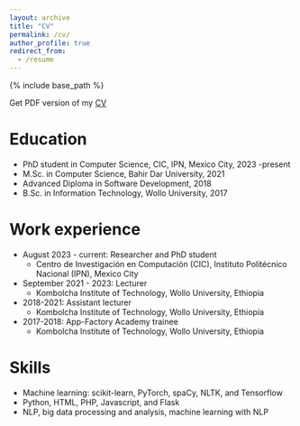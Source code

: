 ```yaml
---
layout: archive
title: "CV"
permalink: /cv/
author_profile: true
redirect_from:
  - /resume
---
```



{% include base_path %}

Get PDF version of my [CV](#)

Education
======
* PhD student in Computer Science, CIC, IPN, Mexico City, 2023 -present
* M.Sc. in Computer Science, Bahir Dar University, 2021
* Advanced Diploma in Software Development, 2018
* B.Sc. in Information Technology, Wollo University, 2017

Work experience
======
* August 2023 - current: Researcher and PhD student
  * Centro de Investigación en Computación (CIC), Instituto Politécnico Nacional (IPN), Mexico City
* September 2021 - 2023: Lecturer
  * Kombolcha Institute of Technology, Wollo University, Ethiopia
* 2018-2021: Assistant lecturer
  * Kombolcha Institute of Technology, Wollo University, Ethiopia
* 2017-2018: App-Factory Academy trainee
  * Kombolcha Institute of Technology, Wollo University, Ethiopia

Skills
======
* Machine learning: scikit-learn, PyTorch, spaCy, NLTK, and Tensorflow
* Python, HTML, PHP, Javascript, and Flask
* NLP, big data processing and analysis, machine learning with NLP
